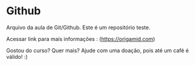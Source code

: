 # Github

Arquivo da aula de Git/Github. Este é um repositório teste.

Acessar link para mais informações : (https://origamid.com)

Gostou do curso? Quer mais? Ajude com uma doação, pois até um café é válido! :)

